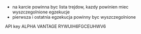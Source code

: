 - na karcie powinna byc lista trejdow, kazdy powinien miec wyszczegolnione egzekucje
- pierwsza i ostatnia egzekucja powinny byc wyszczegolnione


API key ALPHA VANTAGE
RYWUIH6FGCEUHWV6